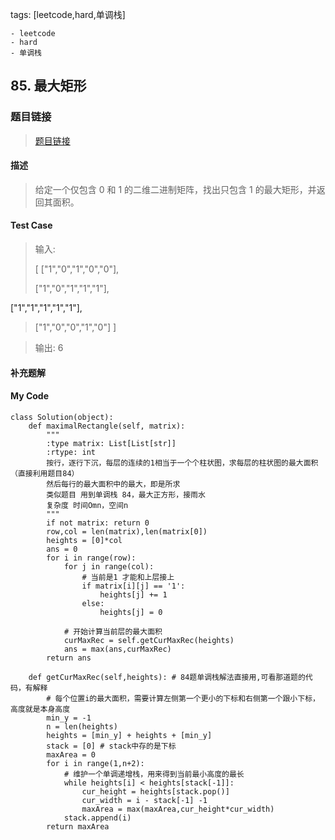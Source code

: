 tags: [leetcode,hard,单调栈]

	- leetcode
	- hard
	- 单调栈

## 85. 最大矩形
### 题目链接
> [题目链接](https://leetcode-cn.com/problems/maximal-rectangle/)

#### 描述
> 给定一个仅包含 0 和 1 的二维二进制矩阵，找出只包含 1 的最大矩形，并返回其面积。

#### Test Case
> 输入:
> 
> [ 
>  ["1","0","1","0","0"],
> 
>  ["1","0","1","1","1"],
> 
  ["1","1","1","1","1"],
  
>  ["1","0","0","1","0"]
]

> 输出: 6



#### 补充题解
#### My Code
```
class Solution(object):
    def maximalRectangle(self, matrix):
        """
        :type matrix: List[List[str]]
        :rtype: int
        按行，逐行下沉，每层的连续的1相当于一个个柱状图，求每层的柱状图的最大面积（直接利用题目84）
        然后每行的最大面积中的最大，即是所求
        类似题目 用到单调栈 84，最大正方形，接雨水
        复杂度 时间Omn，空间n
        """
        if not matrix: return 0
        row,col = len(matrix),len(matrix[0])
        heights = [0]*col
        ans = 0
        for i in range(row):
            for j in range(col):
                # 当前是1 才能和上层接上
                if matrix[i][j] == '1':
                    heights[j] += 1 
                else:
                    heights[j] = 0
            
            # 开始计算当前层的最大面积
            curMaxRec = self.getCurMaxRec(heights)
            ans = max(ans,curMaxRec)
        return ans
    
    def getCurMaxRec(self,heights): # 84题单调栈解法直接用,可看那道题的代码，有解释
        # 每个位置i的最大面积，需要计算左侧第一个更小的下标和右侧第一个跟小下标，高度就是本身高度
        min_y = -1
        n = len(heights)
        heights = [min_y] + heights + [min_y]
        stack = [0] # stack中存的是下标
        maxArea = 0
        for i in range(1,n+2):
            # 维护一个单调递增栈，用来得到当前最小高度的最长
            while heights[i] < heights[stack[-1]]:
                cur_height = heights[stack.pop()]
                cur_width = i - stack[-1] -1
                maxArea = max(maxArea,cur_height*cur_width)
            stack.append(i)
        return maxArea
```
